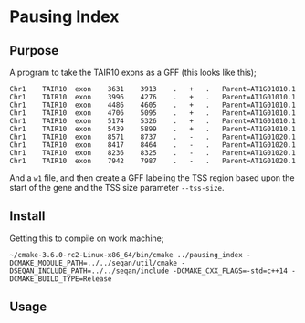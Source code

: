 # Pausing Index

## Purpose

A program to take the TAIR10 exons as a GFF (this looks like this);

```
Chr1	TAIR10	exon	3631	3913	.	+	.	Parent=AT1G01010.1
Chr1	TAIR10	exon	3996	4276	.	+	.	Parent=AT1G01010.1
Chr1	TAIR10	exon	4486	4605	.	+	.	Parent=AT1G01010.1
Chr1	TAIR10	exon	4706	5095	.	+	.	Parent=AT1G01010.1
Chr1	TAIR10	exon	5174	5326	.	+	.	Parent=AT1G01010.1
Chr1	TAIR10	exon	5439	5899	.	+	.	Parent=AT1G01010.1
Chr1	TAIR10	exon	8571	8737	.	-	.	Parent=AT1G01020.1
Chr1	TAIR10	exon	8417	8464	.	-	.	Parent=AT1G01020.1
Chr1	TAIR10	exon	8236	8325	.	-	.	Parent=AT1G01020.1
Chr1	TAIR10	exon	7942	7987	.	-	.	Parent=AT1G01020.1
```

And a `w1` file, and then create a GFF labeling the TSS region based upon the start of the gene and the TSS size parameter `--tss-size`. 

## Install

Getting this to compile on work machine;

```
~/cmake-3.6.0-rc2-Linux-x86_64/bin/cmake ../pausing_index -DCMAKE_MODULE_PATH=../../seqan/util/cmake -DSEQAN_INCLUDE_PATH=../../seqan/include -DCMAKE_CXX_FLAGS=-std=c++14 -DCMAKE_BUILD_TYPE=Release
```

## Usage

